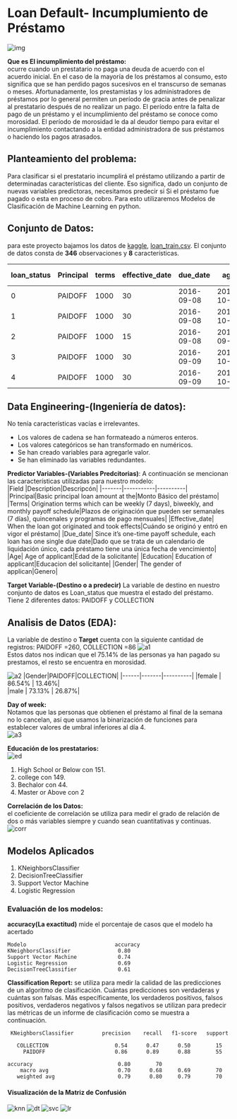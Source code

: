 # Loan Default- Incumplumiento de Préstamo  
![img](https://github.com/luishernand/Mis-proyectos-de-ML-por-tipo-Industrias/blob/main/Sector%20Bancario-Seguros/Incumplimiento_prestamos/data/logo.jpg)

**Que es El incumplimiento del préstamo:**  
ocurre cuando un prestatario no paga una deuda de acuerdo con el acuerdo inicial. En el caso de la mayoría de los préstamos al consumo, esto significa que se han perdido pagos sucesivos en el transcurso de semanas o meses. Afortunadamente, los prestamistas y los administradores de préstamos por lo general permiten un período de gracia antes de penalizar al prestatario después de no realizar un pago. El período entre la falta de pago de un préstamo y el incumplimiento del préstamo se conoce como morosidad. El período de morosidad le da al deudor tiempo para evitar el incumplimiento contactando a la entidad administradora de sus préstamos o haciendo los pagos atrasados.


## Planteamiento del problema:

Para clasificar si el prestatario incumplirá el préstamo utilizando  a partir de determinadas características del cliente. Eso significa, dado un conjunto de
nuevas variables predictoras, necesitamos predecir si Si el préstamo fue pagado o esta en proceso de cobro. Para esto utilizaremos Modelos de Clasificación de Machine Learning en python.  

## Conjunto de Datos: 
para este proyecto bajamos los datos de [kaggle](https://www.kaggle.com/), [loan_train.csv](https://github.com/luishernand/Mis-proyectos-de-ML-por-tipo-Industrias/blob/main/Sector%20Bancario-Seguros/Incumplimiento_prestamos/data/loan_train.csv).
El conjunto de datos consta de **346** observaciones y **8** características.

|loan_status|	Principal|	terms|	effective_date|	due_date|	age	|education	Gender|
|-----------|----------|----------|----------|----------|----|----------|
|0|	PAIDOFF|	1000|	30|	2016-09-08|	2016-10-07|	45|	High School or Below	|male|
|1|	PAIDOFF|	1000	|30|	2016-09-08|	2016-10-07|	33|	Bechalor	|female|
|2|	PAIDOFF|	1000|	15|	2016-09-08|	2016-09-22|	27|	college	|male|
|3|	PAIDOFF|	1000	|30|	2016-09-09	|2016-10-08|	28	|college	|female|
|4|	PAIDOFF|	1000	|30|	2016-09-09	|2016-10-08|	29|	college	|male|

 
## Data Engineering-(Ingeniería de datos):  
No tenía características vacías e irrelevantes.  
+ Los valores de cadena se han formateado a números enteros.
+ Los valores categóricos se han transformado en numéricos.
+ Se han creado variables para agregarle valor.
+ Se han eliminado las variables redundantes.

**Predictor Variables-(Variables Predcitorias)**:
A continuación se mencionan las características utilizadas para nuestro modelo:  
|Field	|Description|Descripcón|
|-------|-----------|----------|
|Principal|Basic principal loan amount at the|Monto Básico del préstamo|
|Terms|	Origination terms which can be weekly (7 days), biweekly, and monthly payoff schedule|Plazos de originación que pueden ser semanales (7 días), quincenales y programas de pago mensuales|
|Effective_date|	When the loan got originated and took effects|Cuándo se originó y entró en vigor el préstamo|
|Due_date|	Since it’s one-time payoff schedule, each loan has one single due date|Dado que se trata de un calendario de liquidación único, cada préstamo tiene una única fecha de vencimiento|
|Age|	Age of applicant|Edad de la solicitante|
|Education|	Education of applicant|Educacion del solicitante|
|Gender|	The gender of applican|Genero|


**Target Variable-(Destino o a predecir)** 
La variable de destino en nuestro conjunto de datos es Loan_status	que muestra el estado del préstamo. Tiene 2 diferentes datos:
PAIDOFF y COLLECTION 

## Analisis de Datos (EDA):

La variable de destino o **Target** cuenta con la siguiente cantidad de registros:
PAIDOFF =260, COLLECTION =86
![a1](https://github.com/luishernand/Mis-proyectos-de-ML-por-tipo-Industrias/blob/main/Sector%20Bancario-Seguros/Incumplimiento_prestamos/data/target_value_counts.png)  
Estos datos nos indican que el 75.14% de las personas ya han pagado su prestamos, el resto se encuentra en morosidad.


![a2](https://github.com/luishernand/Mis-proyectos-de-ML-por-tipo-Industrias/blob/main/Sector%20Bancario-Seguros/Incumplimiento_prestamos/data/prestamo-genero.png)
|Gender|PAIDOFF|COLLECTION|
|------|-------|----------|
|female | 86.54% |     13.46%|    
|male   |  73.13% |   26.87%|  
  
  
**Day of week:**   
Notamos  que las personas que obtienen el préstamo al final de la semana no lo cancelan, así que usamos la binarización de funciones para establecer valores de umbral inferiores al día 4.  
![a3](https://github.com/luishernand/Mis-proyectos-de-ML-por-tipo-Industrias/blob/main/Sector%20Bancario-Seguros/Incumplimiento_prestamos/data/day_ofweek.png)

**Educación de los prestatarios:**  
![ed]
1. High School or Below con 151.
2. college con 149.
3. Bechalor con 44.
4. Master or Above con 2   


**Correlación de los Datos:**    
el coeficiente de correlación se utiliza para medir el grado de relación de dos o más variables siempre y cuando sean cuantitativas y continuas.
![corr] 

## Modelos Aplicados  
1. KNeighborsClassifier
2. DecisionTreeClassifier
3. Support Vector Machine
4. Logistic Regression  

### Evaluación de los modelos:  
  
   **accuracy(La exactitud)**  mide el porcentaje de casos que el modelo ha acertado  

    Modelo                            accuracy        
    KNeighborsClassifier               0.80        
    Support Vector Machine             0.74        
    Logistic Regression                0.69        
    DecisionTreeClassifier             0.61        
    
 **Classification Report:** se utiliza para medir la calidad de las predicciones de un algoritmo de clasificación. Cuántas predicciones son verdaderas y cuántas son falsas. Más específicamente, los verdaderos positivos, falsos positivos, verdaderos negativos y falsos negativos se utilizan para predecir las métricas de un informe de clasificación como se muestra a continuación.
 
     KNeighborsClassifier         precision    recall   f1-score   support
      
       COLLECTION                     0.54      0.47      0.50        15
         PAIDOFF                      0.86      0.89      0.88        55

    accuracy                           0.80        70
        macro avg                      0.70      0.68     0.69        70
       weighted avg                    0.79      0.80     0.79        70

#### Visualización de la Matriz de Confusión
![knn] ![dt] ![svc] ![lr]

[ed]:https://github.com/luishernand/Mis-proyectos-de-ML-por-tipo-Industrias/blob/main/Sector%20Bancario-Seguros/Incumplimiento_prestamos/data/educacion.png
[dt]:https://github.com/luishernand/Mis-proyectos-de-ML-por-tipo-Industrias/blob/main/Sector%20Bancario-Seguros/Incumplimiento_prestamos/data/dt_mtx.png
[knn]:https://github.com/luishernand/Mis-proyectos-de-ML-por-tipo-Industrias/blob/main/Sector%20Bancario-Seguros/Incumplimiento_prestamos/data/knn_mtx.png
[lr]:https://github.com/luishernand/Mis-proyectos-de-ML-por-tipo-Industrias/blob/main/Sector%20Bancario-Seguros/Incumplimiento_prestamos/data/lr_mtx.png
[svc]:https://github.com/luishernand/Mis-proyectos-de-ML-por-tipo-Industrias/blob/main/Sector%20Bancario-Seguros/Incumplimiento_prestamos/data/svc_mtx.png
[corr]:https://github.com/luishernand/Mis-proyectos-de-ML-por-tipo-Industrias/blob/main/Sector%20Bancario-Seguros/Incumplimiento_prestamos/data/data_corr.png

